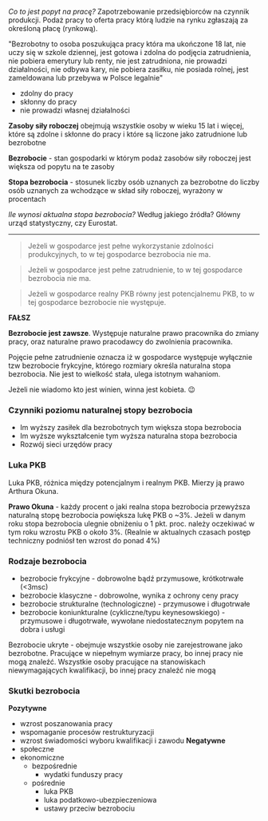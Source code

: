 *Co to jest popyt na pracę?* Zapotrzebowanie przedsiębiorców na czynnik produkcji.
Podaż pracy to oferta pracy którą ludzie na rynku zgłaszają za określoną płacę (rynkową).

"Bezrobotny to osoba poszukująca pracy która ma ukończone 18 lat, nie uczy się w szkole dziennej, jest gotowa i zdolna do podjęcia zatrudnienia, nie pobiera emerytury lub renty, nie jest zatrudniona, nie prowadzi działalności, nie odbywa kary, nie pobiera zasiłku, nie posiada rolnej, jest zameldowana lub przebywa w Polsce legalnie"

- zdolny do pracy
- skłonny do pracy
- nie prowadzi własnej działalności

**Zasoby siły roboczej** obejmują wszystkie osoby w wieku 15 lat i więcej, które są zdolne i skłonne do pracy i które są liczone jako zatrudnione lub bezrobotne

**Bezrobocie** - stan gospodarki w którym podaż zasobów siły roboczej jest większa od popytu na te zasoby

**Stopa bezrobocia** - stosunek liczby osób uznanych za bezrobotne do liczby osób uznanych za wchodzące w skład siły roboczej, wyrażony w procentach

*Ile wynosi aktualna stopa bezrobocia?* Według jakiego źródła? Główny urząd statystyczny, czy Eurostat.

---

> Jeżeli w gospodarce jest pełne wykorzystanie zdolności produkcyjnych, to w tej gospodarce bezrobocia nie ma.

> Jeżeli w gospodarce jest pełne zatrudnienie, to w tej gospodarce bezrobocia nie ma.

> Jeżeli w gospodarce realny PKB równy jest potencjalnemu PKB, to w tej gospodarce bezrobocie nie występuje.

**FAŁSZ**

**Bezrobocie jest zawsze**. Występuje naturalne prawo pracownika do zmiany pracy, oraz naturalne prawo pracodawcy do zwolnienia pracownika.

Pojęcie pełne zatrudnienie oznacza iż w gospodarce występuje wyłącznie tzw bezrobocie frykcyjne, którego rozmiary określa naturalna stopa bezrobocia. Nie jest to wielkość stała, ulega istotnym wahaniom.

Jeżeli nie wiadomo kto jest winien, winna jest kobieta. 😉
### Czynniki poziomu naturalnej stopy bezrobocia
- Im wyższy zasiłek dla bezrobotnych tym większa stopa bezrobocia
- Im wyższe wykształcenie tym wyższa naturalna stopa bezrobocia
- Rozwój sieci urzędów pracy

### Luka PKB
Luka PKB, różnica między potencjalnym i realnym PKB. Mierzy ją prawo Arthura Okuna.

**Prawo Okuna** - każdy procent o jaki realna stopa bezrobocia przewyższa naturalną stopę bezrobocia powiększa lukę PKB o ~3%.
Jeżeli w danym roku stopa bezrobocia ulegnie obniżeniu o 1 pkt. proc. należy oczekiwać w tym roku wzrostu PKB o około 3%. (Realnie w aktualnych czasach postęp techniczny podniósł ten wzrost do ponad 4%)

### Rodzaje  bezrobocia
- bezrobocie frykcyjne - dobrowolne bądź przymusowe, krótkotrwałe (<3msc)
- bezrobocie klasyczne - dobrowolne, wynika z ochrony ceny pracy
- bezrobocie strukturalne (technologiczne) - przymusowe i długotrwałe
- bezrobocie koniunkturalne (cykliczne/typu keynesowskiego) - przymusowe i długotrwałe, wywołane niedostatecznym popytem na dobra i usługi

Bezrobocie ukryte - obejmuje wszystkie osoby nie zarejestrowane jako bezrobotne. Pracujące w niepełnym wymiarze pracy, bo innej pracy nie mogą znaleźć. Wszystkie osoby pracujące na stanowiskach niewymagających kwalifikacji, bo innej pracy znaleźć nie mogą

### Skutki bezrobocia
**Pozytywne**
- wzrost poszanowania pracy
- wspomaganie procesów restrukturyzacji
- wzrost świadomości wyboru kwalifikacji i zawodu
**Negatywne**
- społeczne
- ekonomiczne
	- bezpośrednie
		- wydatki funduszy pracy
	- pośrednie
		- luka PKB
		- luka podatkowo-ubezpieczeniowa
		- ustawy przeciw bezrobociu